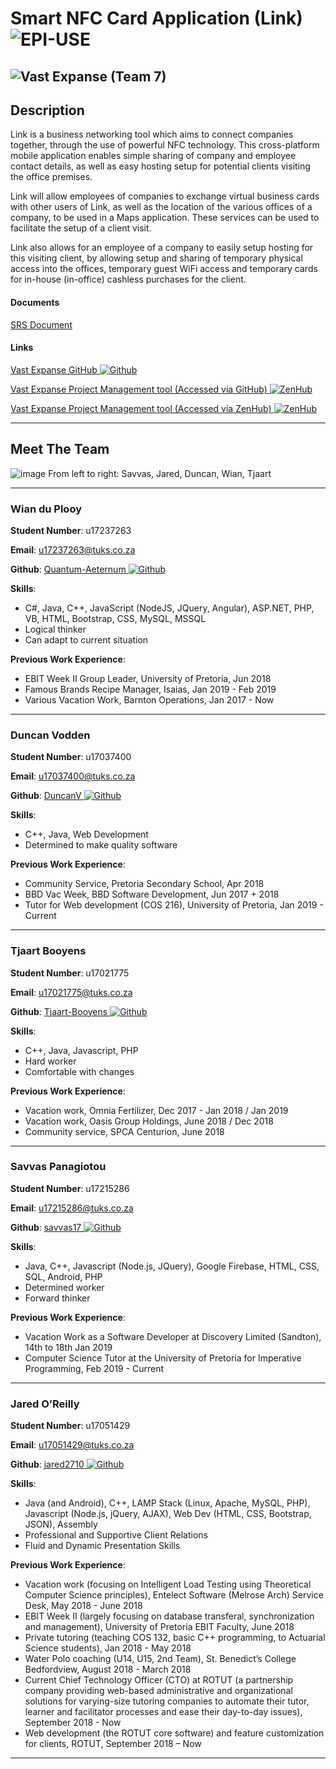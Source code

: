 # Smart NFC Card Application (Link) ![EPI-USE](https://i.imgur.com/0C8kjiS.png)
![Vast Expanse](https://i.imgur.com/UguHSwG.png) (Team 7)
---
## Description
Link is a business networking tool which aims to connect companies together, through the use of powerful NFC technology. This cross-platform mobile application enables simple sharing of company and employee contact details, as well as easy hosting setup for potential clients visiting the office premises.

Link will allow employees of companies to exchange virtual business cards with other users of Link, as well as the location of the various offices of a company, to be used in a Maps application. These services can be used to facilitate the setup of a client visit.

Link also allows for an employee of a company to easily setup hosting for this visiting client, by allowing setup and sharing of temporary physical access into the offices, temporary guest WiFi access and temporary cards for in-house (in-office) cashless purchases for the client.
#### Documents
<a href="https://drive.google.com/open?id=1swdvi7OX4N970aLf8tLct4jZElQA7AJ2" target="_blank">SRS Document</a>
#### Links
<a href="https://github.com/cos301-2019-se/Smart-NFC-Card-Applications" target="_blank">Vast Expanse GitHub ![Github](https://i.imgur.com/Xqy7DfH.png)</a>

<a href="https://github.com/cos301-2019-se/Smart-NFC-Card-Applications#workspaces/vastexpanseworkspace-5cc2c99dba27a75ea1e3f5d1/board?repos=182156651" target="_blank">Vast Expanse Project Management tool (Accessed via GitHub) ![ZenHub](https://i.imgur.com/Qqg8JhO.png)</a>

<a href="https://app.zenhub.com/workspaces/vastexpanseworkspace-5cc2c99dba27a75ea1e3f5d1/board?repos=182156651" target="_blank">Vast Expanse Project Management tool (Accessed via ZenHub) ![ZenHub](https://i.imgur.com/Qqg8JhO.png)</a>

---
## Meet The Team
![image](https://i.imgur.com/EjHkg2C.png)
From left to right:
Savvas, Jared, Duncan, Wian, Tjaart

---
### Wian du Plooy
**Student Number**: u17237263

**Email**: u17237263@tuks.co.za

**Github**: <a href="https://github.com/Quantum-Aeternum" target="_blank">Quantum-Aeternum ![Github](https://i.imgur.com/Xqy7DfH.png)</a>



**Skills**:
- C#, Java, C++, JavaScript (NodeJS, JQuery, Angular), ASP.NET, PHP, VB, HTML, Bootstrap, CSS, MySQL, MSSQL
- Logical thinker
- Can adapt to current situation

**Previous Work Experience**:
- EBIT Week II Group Leader, University of Pretoria, Jun 2018
- Famous Brands Recipe Manager, Isaias, Jan 2019 - Feb 2019
- Various Vacation Work, Barnton Operations, Jan 2017 - Now

---
### Duncan Vodden
**Student Number**: u17037400

**Email**: u17037400@tuks.co.za

**Github**: <a href="https://github.com/DuncanV" target="_blank">DuncanV ![Github](https://i.imgur.com/Xqy7DfH.png)</a>

**Skills**:
- C++, Java, Web Development
- Determined to make quality software

**Previous Work Experience**:
- Community Service, Pretoria Secondary School, Apr 2018
- BBD Vac Week, BBD Software Development, Jun 2017 + 2018
- Tutor for Web development (COS 216), University of Pretoria, Jan 2019 - Current

---
### Tjaart Booyens
**Student Number**: u17021775

**Email**: u17021775@tuks.co.za

**Github**: <a href="https://github.com/Tjaart-Booyens" target="_blank">Tjaart-Booyens ![Github](https://i.imgur.com/Xqy7DfH.png)</a>

**Skills**:
- C++, Java, Javascript, PHP
- Hard worker
- Comfortable with changes

**Previous Work Experience**:
- Vacation work, Omnia Fertilizer, Dec 2017 - Jan 2018 / Jan 2019
- Vacation work, Oasis Group Holdings, June 2018 / Dec 2018
- Community service, SPCA Centurion, June 2018

---
### Savvas Panagiotou
**Student Number**: u17215286

**Email**: u17215286@tuks.co.za

**Github**: <a href="https://github.com/savvas17" target="_blank">savvas17 ![Github](https://i.imgur.com/Xqy7DfH.png)</a>

**Skills**:
- Java, C++, Javascript (Node.js, JQuery), Google Firebase, HTML, CSS, SQL, Android, PHP
- Determined worker
- Forward thinker

**Previous Work Experience**:
- Vacation Work as a Software Developer at Discovery Limited (Sandton), 14th to 18th Jan 2019
- Computer Science Tutor at the University of Pretoria for Imperative Programming, Feb 2019 - Current

---
### Jared O’Reilly
**Student Number**: u17051429

**Email**: u17051429@tuks.co.za

**Github**: <a href="https://github.com/jared2710" target="_blank">jared2710 ![Github](https://i.imgur.com/Xqy7DfH.png)</a>

**Skills**:
- Java (and Android), C++, LAMP Stack (Linux, Apache, MySQL, PHP), Javascript (Node.js, jQuery, AJAX), Web Dev (HTML, CSS, Bootstrap, JSON), Assembly
- Professional and Supportive Client Relations
- Fluid and Dynamic Presentation Skills

**Previous Work Experience**:
- Vacation work (focusing on Intelligent Load Testing using Theoretical Computer Science principles), Entelect Software (Melrose Arch) Service Desk, May 2018 - June 2018
- EBIT Week II (largely focusing on database transferal, synchronization and management), University of Pretoria EBIT Faculty, June 2018
- Private tutoring (teaching COS 132, basic C++ programming, to Actuarial Science students), Jan 2018 - May 2018
- Water Polo coaching (U14, U15, 2nd Team), St. Benedict’s College Bedfordview, August 2018 - March 2018
- Current Chief Technology Officer (CTO) at ROTUT (a partnership company providing web-based administrative and organizational solutions for varying-size tutoring companies to automate their tutor, learner and facilitator processes and ease their day-to-day issues), September 2018 - Now
- Web development (the ROTUT core software) and feature customization for clients, ROTUT, September 2018 – Now

---

